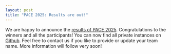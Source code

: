```yaml
---
layout: post
title: "PACE 2025: Results are out!"
---
```


We are happy to announce the [results of PACE 2025](/2025/results). Congratulations to the winners and all the participants! You can now find all private instances on [Github](https://github.com/MarioGrobler/PACE2025-instances). Feel free to contact us if you like to provide or update your team name. More information will follow very soon!